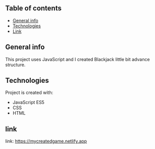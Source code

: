 ## Table of contents
* [General info](#general-info)
* [Technologies](#technologies)
* [Link](#link)

## General info
This project uses JavaScript and I created Blackjack little bit advance structure.
	
## Technologies
Project is created with:
* JavaScript ES5
* CSS
* HTML
	
## link
link: https://mycreatedgame.netlify.app
